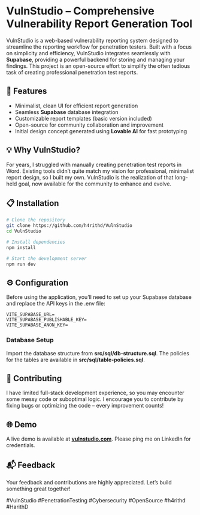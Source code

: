 # VulnStudio – Comprehensive Vulnerability Report Generation Tool  

VulnStudio is a web-based vulnerability reporting system designed to streamline the reporting workflow for penetration testers. Built with a focus on simplicity and efficiency, VulnStudio integrates seamlessly with **Supabase**, providing a powerful backend for storing and managing your findings. This project is an open-source effort to simplify the often tedious task of creating professional penetration test reports.  

## 🚀 Features  
- Minimalist, clean UI for efficient report generation  
- Seamless **Supabase** database integration  
- Customizable report templates (basic version included)  
- Open-source for community collaboration and improvement
- Initial design concept generated using **Lovable AI** for fast prototyping

## 💡 Why VulnStudio?  
For years, I struggled with manually creating penetration test reports in Word. Existing tools didn’t quite match my vision for professional, minimalist report design, so I built my own. VulnStudio is the realization of that long-held goal, now available for the community to enhance and evolve.  

## 📋 Installation  
```bash
# Clone the repository
git clone https://github.com/h4rithd/VulnStudio
cd VulnStudio

# Install dependencies
npm install

# Start the development server
npm run dev
```

## ⚙️ Configuration  
Before using the application, you’ll need to set up your Supabase database and replace the API keys in the .env file:  
```
VITE_SUPABASE_URL=
VITE_SUPABASE_PUBLISHABLE_KEY=
VITE_SUPABASE_ANON_KEY=
```

### Database Setup  
Import the database structure from **src/sql/db-structure.sql**. The policies for the tables are available in **src/sql/table-policies.sql**.  

## 📝 Contributing  
I have limited full-stack development experience, so you may encounter some messy code or suboptimal logic. I encourage you to contribute by fixing bugs or optimizing the code – every improvement counts!   

## 🌐 Demo  
A live demo is available at **[vulnstudio.com](https://vulnstudio.com)**. Please ping me on LinkedIn for credentials.  

## 📬 Feedback  
Your feedback and contributions are highly appreciated. Let’s build something great together!  

#VulnStudio #PenetrationTesting #Cybersecurity #OpenSource #h4rithd #HarithD
